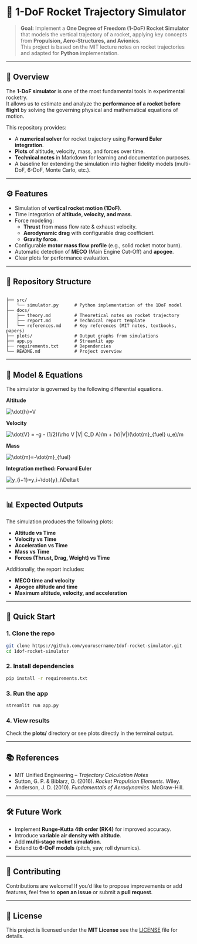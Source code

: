 # 🚀 1-DoF Rocket Trajectory Simulator

> **Goal:** Implement a **One Degree of Freedom (1-DoF) Rocket Simulator** that models the vertical trajectory of a rocket, applying key concepts from **Propulsion, Aero-Structures, and Avionics**.  
> This project is based on the MIT lecture notes on rocket trajectories and adapted for **Python** implementation.

---

## 📖 Overview

The **1-DoF simulator** is one of the most fundamental tools in experimental rocketry.  
It allows us to estimate and analyze the **performance of a rocket before flight** by solving the governing physical and mathematical equations of motion.

This repository provides:
- A **numerical solver** for rocket trajectory using **Forward Euler integration**.
- **Plots** of altitude, velocity, mass, and forces over time.
- **Technical notes** in Markdown for learning and documentation purposes.
- A baseline for extending the simulation into higher fidelity models (multi-DoF, 6-DoF, Monte Carlo, etc.).

---

## ⚙️ Features

- Simulation of **vertical rocket motion (1DoF)**.  
- Time integration of **altitude, velocity, and mass**.  
- Force modeling:
  - **Thrust** from mass flow rate & exhaust velocity.  
  - **Aerodynamic drag** with configurable drag coefficient.  
  - **Gravity force**.  
- Configurable **motor mass flow profile** (e.g., solid rocket motor burn).  
- Automatic detection of **MECO** (Main Engine Cut-Off) and **apogee**.  
- Clear plots for performance evaluation.  

---

## 📂 Repository Structure

```

├── src/
│   └── simulator.py      # Python implementation of the 1DoF model
├── docs/
│   ├── theory.md         # Theoretical notes on rocket trajectory
│   ├── report.md         # Technical report template
│   └── references.md     # Key references (MIT notes, textbooks, papers)
├── plots/                # Output graphs from simulations
├── app.py                # Streamlit app
├── requirements.txt      # Dependencies
└── README.md             # Project overview
```

---

## 🧮 Model & Equations

The simulator is governed by the following differential equations.

**Altitude**

<p><img alt="\dot{h}=V"
src="https://render.githubusercontent.com/render/math?math=%5Cdot%7Bh%7D%3DV"></p>

**Velocity**

<p><img alt="\dot{V} = -g - (1/2)(\rho V |V| C_D A)/m + (V/|V|)(\dot{m}_{fuel} u_e)/m"
src="https://render.githubusercontent.com/render/math?math=%5Cdot%7BV%7D%3D-g-%5Cfrac%7B1%7D%7B2%7D%5Cfrac%7B%5Crho%20V%20%7CV%7C%20C%5FD%20A%7D%7Bm%7D%2B%5Cfrac%7BV%7D%7B%7CV%7C%7D%5Cfrac%7B%5Cdot%7Bm%7D_%7B%5Cmathrm%7Bfuel%7D%7D%20u%5Fe%7D%7Bm%7D"></p>

**Mass**

<p><img alt="\dot{m}=-\dot{m}_{fuel}"
src="https://render.githubusercontent.com/render/math?math=%5Cdot%7Bm%7D%3D-%5Cdot%7Bm%7D_%7B%5Cmathrm%7Bfuel%7D%7D"></p>

**Integration method: Forward Euler**

<p><img alt="y_{i+1}=y_i+\dot{y}_i\Delta t"
src="https://render.githubusercontent.com/render/math?math=y_%7Bi%2B1%7D%3Dy_i%2B%5Cdot%7By%7D_i%5CDelta%20t"></p>


---

## 📊 Expected Outputs

The simulation produces the following plots:

- **Altitude vs Time**  
- **Velocity vs Time**  
- **Acceleration vs Time**  
- **Mass vs Time**  
- **Forces (Thrust, Drag, Weight) vs Time**

Additionally, the report includes:
- **MECO time and velocity**  
- **Apogee altitude and time**  
- **Maximum altitude, velocity, and acceleration**  

---

## 🚀 Quick Start

### 1. Clone the repo
```bash
git clone https://github.com/yourusername/1dof-rocket-simulator.git
cd 1dof-rocket-simulator
````

### 2. Install dependencies

```bash
pip install -r requirements.txt
```

### 3. Run the app

```bash
streamlit run app.py
```

### 4. View results

Check the **plots/** directory or see plots directly in the terminal output.

---

## 📚 References

* MIT Unified Engineering – *Trajectory Calculation Notes*
* Sutton, G. P. & Biblarz, O. (2016). *Rocket Propulsion Elements*. Wiley.
* Anderson, J. D. (2010). *Fundamentals of Aerodynamics*. McGraw-Hill.

---

## 🛠️ Future Work

* Implement **Runge-Kutta 4th order (RK4)** for improved accuracy.
* Introduce **variable air density with altitude**.
* Add **multi-stage rocket simulation**.
* Extend to **6-DoF models** (pitch, yaw, roll dynamics).

---

## 🤝 Contributing

Contributions are welcome!
If you’d like to propose improvements or add features, feel free to **open an issue** or submit a **pull request**.

---

## 📜 License

This project is licensed under the **MIT License** see the [LICENSE](LICENSE) file for details.